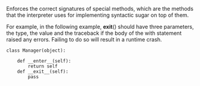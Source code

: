 Enforces the correct signatures of special methods, which are the
methods that the interpreter uses for implementing syntactic sugar
on top of them.

For example, in the following example, __exit__() should have
three parameters, the type, the value and the traceback if
the body of the with statement raised any errors.
Failing to do so will result in a runtime crash.

    class Manager(object):

        def __enter__(self):
            return self
        def __exit__(self):
            pass